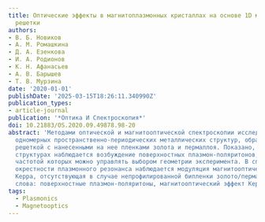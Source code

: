 ```yaml
---
title: Оптические эффекты в магнитоплазмонных кристаллах на основе 1D металл-диэлектрической
  решетки
authors:
- В. Б. Новиков
- А. М. Ромашкина
- Д. А. Езенкова
- И. A. Родионов
- К. Н. Афанасьев
- А. В. Барышев
- Т. В. Мурзина
date: '2020-01-01'
publishDate: '2025-03-15T18:26:11.340990Z'
publication_types:
- article-journal
publication: '*Оптика И Спектроскопия*'
doi: 10.21883/OS.2020.09.49878.98-20
abstract: 'Методами оптической и магнитооптической спектроскопии исследованы свойства
  одномерных пространственно-периодических металлических структур, образованных диэлектрической
  решеткой с нанесенными на нее пленками золота и пермаллоя. Показано, что в таких
  структурах наблюдается возбуждение поверхностных плазмон-поляритонов, резонансной
  частотой которых можно управлять выбором геометрии эксперимента. В спектральной
  окрестности плазмонного резонанса наблюдается модуляция магнитооптического эффекта
  Керра, отсутствующая в случае непрофилированной бипленки золото/пермаллой. Ключевые
  слова: поверхностные плазмон-поляритоны, магнитооптический эффект Керра.'
tags:
  - Plasmonics
  - Magnetooptics
---
```

